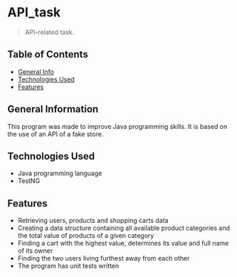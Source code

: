 # API_task
> API-related task.

## Table of Contents
* [General Info](#general-information)
* [Technologies Used](#technologies-used)
* [Features](#features)


## General Information
This program was made to improve Java programming skills. It is based on the use of an API of a fake store.


## Technologies Used
- Java programming language 
- TestNG

## Features
- Retrieving users, products and shopping carts data
- Creating a data structure containing all available product categories and the total value of products of a given category
- Finding a cart with the highest value, determines its value and full name of its owner
- Finding the two users living furthest away from each other
- The program has unit tests written
